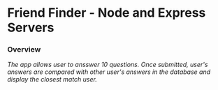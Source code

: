 # Friend Finder - Node and Express Servers

### Overview
*The app allows user to ansswer 10 questions. Once submitted, user's answers are compared with other user's answers in the database and display the closest match user.*

